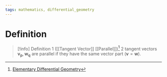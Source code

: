 ```yaml
---
tags: mathematics, differential_geometry
---
```


# Definition

> [!info] Definition 1 ([[Tangent Vector]] [[Parallel]])[^1]
> $2$ tangent vectors $\mathbf{v}_{\mathbf{p}}, \mathbf{w}_{\mathbf{q}}$ are parallel if they have the same vector part ($\mathbf{v} = \mathbf{w}$).

[^1]: [Elementary Differential Geometry](zotero://open-pdf/library/items/F6CCEWIU?page=22)